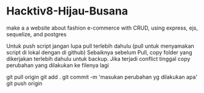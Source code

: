 # Hacktiv8-Hijau-Busana
make a a website about fashion e-commerce with CRUD, using express, ejs, sequelize, and postgres

Untuk push script jangan lupa pull terlebih dahulu (pull untuk menyamakan script di lokal dengan di github) Sebaiknya sebelum Pull, copy folder yang dikerjakan terlebih dahulu untuk backup. Jika terjadi conflict tinggal copy perubahan yang dilakukan ke filenya lagi

git pull origin
git add .
git commit -m 'masukan perubahan yg dilakukan apa'
git push origin
